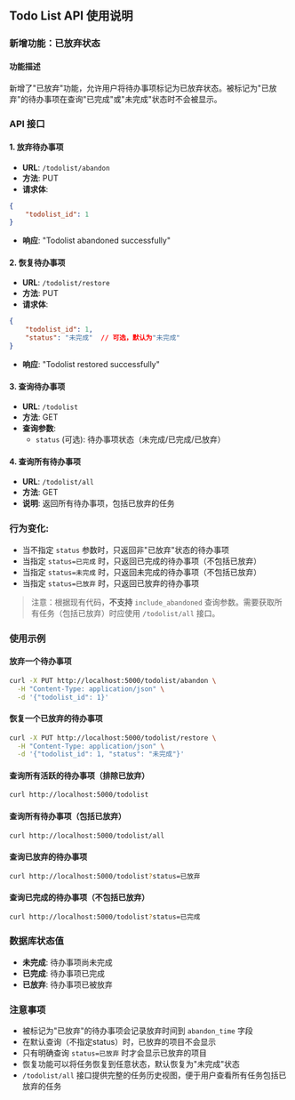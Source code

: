 ## Todo List API 使用说明

### 新增功能：已放弃状态
#### 功能描述
新增了"已放弃"功能，允许用户将待办事项标记为已放弃状态。被标记为"已放弃"的待办事项在查询"已完成"或"未完成"状态时不会被显示。

### API 接口

#### 1. 放弃待办事项
- **URL**: `/todolist/abandon`
- **方法**: PUT
- **请求体**:
```json
{
    "todolist_id": 1
}
```


- **响应**: "Todolist abandoned successfully"

#### 2. 恢复待办事项
- **URL**: `/todolist/restore`
- **方法**: PUT
- **请求体**:
```json
{
    "todolist_id": 1,
    "status": "未完成"  // 可选，默认为"未完成"
}
```


- **响应**: "Todolist restored successfully"

#### 3. 查询待办事项
- **URL**: `/todolist`
- **方法**: GET
- **查询参数**:
  - `status` (可选): 待办事项状态（未完成/已完成/已放弃）

#### 4. 查询所有待办事项
- **URL**: `/todolist/all`
- **方法**: GET
- **说明**: 返回所有待办事项，包括已放弃的任务

### 行为变化:

- 当不指定 `status` 参数时，只返回非"已放弃"状态的待办事项
- 当指定 `status=已完成` 时，只返回已完成的待办事项（不包括已放弃）
- 当指定 `status=未完成` 时，只返回未完成的待办事项（不包括已放弃）
- 当指定 `status=已放弃` 时，只返回已放弃的待办事项

> 注意：根据现有代码，**不支持** `include_abandoned` 查询参数。需要获取所有任务（包括已放弃）时应使用 `/todolist/all` 接口。

### 使用示例

#### 放弃一个待办事项
```bash
curl -X PUT http://localhost:5000/todolist/abandon \
  -H "Content-Type: application/json" \
  -d '{"todolist_id": 1}'
```


#### 恢复一个已放弃的待办事项
```bash
curl -X PUT http://localhost:5000/todolist/restore \
  -H "Content-Type: application/json" \
  -d '{"todolist_id": 1, "status": "未完成"}'
```


#### 查询所有活跃的待办事项（排除已放弃）
```bash
curl http://localhost:5000/todolist
```


#### 查询所有待办事项（包括已放弃）
```bash
curl http://localhost:5000/todolist/all
```


#### 查询已放弃的待办事项
```bash
curl http://localhost:5000/todolist?status=已放弃
```


#### 查询已完成的待办事项（不包括已放弃）
```bash
curl http://localhost:5000/todolist?status=已完成
```


### 数据库状态值
- **未完成**: 待办事项尚未完成
- **已完成**: 待办事项已完成
- **已放弃**: 待办事项已被放弃

### 注意事项
- 被标记为"已放弃"的待办事项会记录放弃时间到 `abandon_time` 字段
- 在默认查询（不指定status）时，已放弃的项目不会显示
- 只有明确查询 `status=已放弃` 时才会显示已放弃的项目
- 恢复功能可以将任务恢复到任意状态，默认恢复为"未完成"状态
- `/todolist/all` 接口提供完整的任务历史视图，便于用户查看所有任务包括已放弃的任务
